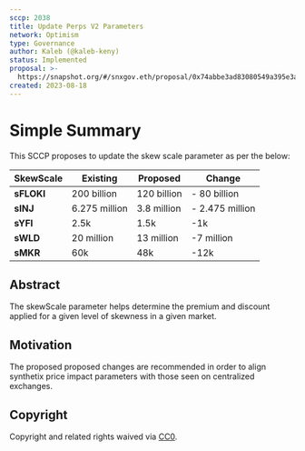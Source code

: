 ```yaml
---
sccp: 2038
title: Update Perps V2 Parameters
network: Optimism
type: Governance
author: Kaleb (@kaleb-keny)
status: Implemented
proposal: >-
  https://snapshot.org/#/snxgov.eth/proposal/0x74abbe3ad83080549a395e3a9a10b86aa54a015a8482efa3f6fd27952a5dd613
created: 2023-08-18
---
```


# Simple Summary

This SCCP proposes to update the skew scale parameter as per the below:

| **SkewScale** 	| **Existing**  	| **Proposed** 	| **Change**      	|
|---------------	|---------------	|--------------	|-----------------	|
| **sFLOKI**    	| 200 billion   	| 120 billion  	| - 80 billion    	|
| **sINJ**      	| 6.275 million 	| 3.8 million  	| - 2.475 million 	|
| **sYFI**      	| 2.5k          	| 1.5k         	| -1k             	|
| **sWLD**      	| 20 million    	| 13 million   	| -7 million      	|
| **sMKR**      	| 60k           	| 48k          	| -12k            	|

## Abstract

The skewScale parameter helps determine the premium and discount applied for a given level of skewness in a given market.

## Motivation

The proposed proposed changes are recommended in order to align synthetix price impact parameters with those seen on centralized exchanges. 


## Copyright

Copyright and related rights waived via [CC0](https://creativecommons.org/publicdomain/zero/1.0/).
